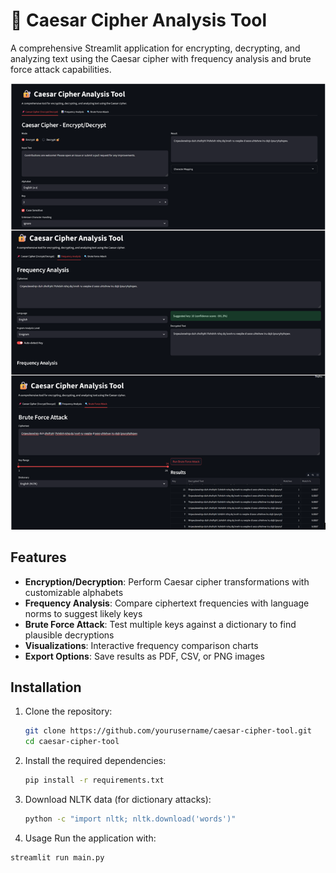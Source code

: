 # 🔐 Caesar Cipher Analysis Tool

A comprehensive Streamlit application for encrypting, decrypting, and analyzing text using the Caesar cipher with frequency analysis and brute force attack capabilities.

![Caesar Cipher Tool Screenshot](screenshot.png)

## Features

- **Encryption/Decryption**: Perform Caesar cipher transformations with customizable alphabets
- **Frequency Analysis**: Compare ciphertext frequencies with language norms to suggest likely keys
- **Brute Force Attack**: Test multiple keys against a dictionary to find plausible decryptions
- **Visualizations**: Interactive frequency comparison charts
- **Export Options**: Save results as PDF, CSV, or PNG images

## Installation

1. Clone the repository:
   ```bash
   git clone https://github.com/yourusername/caesar-cipher-tool.git
   cd caesar-cipher-tool
2. Install the required dependencies:
   ```bash
   pip install -r requirements.txt
3. Download NLTK data (for dictionary attacks):
   ```bash
   python -c "import nltk; nltk.download('words')"
4. Usage
Run the application with:
```bash
streamlit run main.py

